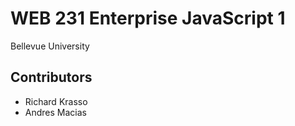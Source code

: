 # WEB 231 Enterprise JavaScript 1
Bellevue University


## Contributors
* Richard Krasso
* Andres Macias
